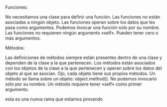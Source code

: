 Funciones:

No necesitamos una clase para definir una función.
Las funciones no están asociadas a ningún objeto. Las funciones operan sobre los datos que les pasa como argumentos.
Podemos invocar una función solo por su nombre.
Las funciones no requieren ningún argumento «self». Pueden tener cero o más argumentos.


Métodos:

Las definiciones de métodos siempre están presentes dentro de una clase y dependen de la clase a la que pertenecen.
Los métodos están asociados con los objetos de la clase a la que pertenecen y operan sobre los datos del objeto al que se asocian. Ojo, cada objeto tiene sus propios métodos.
Un método se llama sobre un objeto: object.method(). No podemos invocarlo sólo por su nombre.
Un método requiere tener «self» como primer argumento.


esta es una nueva rama que estamos provando 